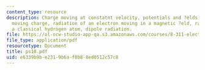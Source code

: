 ```yaml
---
content_type: resource
description: Charge moving at constatnt velocity, potentials and ?elds of an arbitrarily
  moving charge, radiation of an electron moving in a magnetic ?eld, radiation of
  a classical hydrogen atom, dipole radiation.
file: https://ol-ocw-studio-app-qa.s3.amazonaws.com/courses/8-311-electromagnetic-theory-spring-2004/e6339b9be2319b6af8b88ed0512c57c8_ps10.pdf
file_type: application/pdf
resourcetype: Document
title: ps10.pdf
uid: e6339b9b-e231-9b6a-f8b8-8ed0512c57c8
---
```

